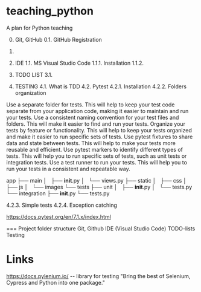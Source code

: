 # teaching_python
A plan for Python teaching

0. Git, GitHub
   0.1. GitHub Registration

1. 

   
3. IDE
   1.1. MS Visual Studio Code
   1.1.1. Installation
   1.1.2.
   
4. TODO LIST
   3.1.
   
5. TESTING
4.1. What is TDD
4.2. Pytest
   4.2.1. Installation
   4.2.2. Folders organization

Use a separate folder for tests. This will help to keep your test code separate from your application code, making it easier to maintain and run your tests.
Use a consistent naming convention for your test files and folders. This will make it easier to find and run your tests.
Organize your tests by feature or functionality. This will help to keep your tests organized and make it easier to run specific sets of tests.
Use pytest fixtures to share data and state between tests. This will help to make your tests more reusable and efficient.
Use pytest markers to identify different types of tests. This will help you to run specific sets of tests, such as unit tests or integration tests.
Use a test runner to run your tests. This will help you to run your tests in a consistent and repeatable way.

app
├── main
│   ├── __init__.py
│   └── views.py
├── static
│   ├── css
│   ├── js
│   └── images
└── tests
    ├── unit
    │   ├── __init__.py
    │   └── tests.py
    └── integration
        ├── __init__.py
        └── tests.py
        
   4.2.3. Simple tests
   4.2.4. Exception catching

https://docs.pytest.org/en/7.1.x/index.html

===
Project folder structure
Git, Github
IDE (Visual Studio Code)
TODO-lists
Testing


# Links

https://docs.pylenium.io/ -- library for testing "Bring the best of Selenium, Cypress and Python into one package."

